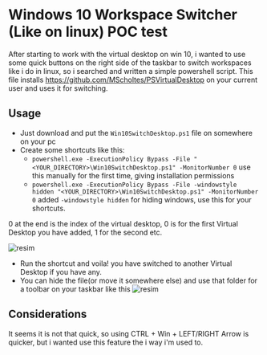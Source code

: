 # Windows 10 Workspace Switcher (Like on linux) POC test

After starting to work with the virtual desktop on win 10, i wanted to use some quick buttons on the right side of the taskbar to switch workspaces like i do in linux, so i searched and written a simple powershell script. 
This file installs https://github.com/MScholtes/PSVirtualDesktop on your current user and uses it for switching.

## Usage
- Just download and put the `Win10SwitchDesktop.ps1` file on somewhere on your pc
- Create some shortcuts like this:
  - `powershell.exe -ExecutionPolicy Bypass -File "<YOUR_DIRECTORY>\Win10SwitchDesktop.ps1" -MonitorNumber 0`
  use this manually for the first time, giving installation permissions
  - `powershell.exe -ExecutionPolicy Bypass -File -windowstyle hidden "<YOUR_DIRECTORY>\Win10SwitchDesktop.ps1" -MonitorNumber 0`
  added `-windowstyle hidden` for hiding windows, use this for your shortcuts.
  
0 at the end is the index of the virtual desktop, 0 is for the first Virtual Desktop you have added, 1 for the second etc.

![resim](https://github.com/Kambaa/win10-workspace-switcher-on-taskbar/assets/5601326/1dc6e047-87e0-4dc7-8adc-b5aa6f181b1d)
- Run the shortcut and voila! you have switched to another Virtual Desktop if you have any.
- You can hide the file(or move it somewhere else) and use that folder for a toolbar on your taskbar like this
![resim](https://github.com/Kambaa/win10-workspace-switcher-on-taskbar/assets/5601326/3c078758-2ce9-4953-ab4a-109dde106ff2)

## Considerations
It seems it is not that quick, so using CTRL + Win + LEFT/RIGHT Arrow is quicker, but i wanted use this feature the i way i'm used to. 
